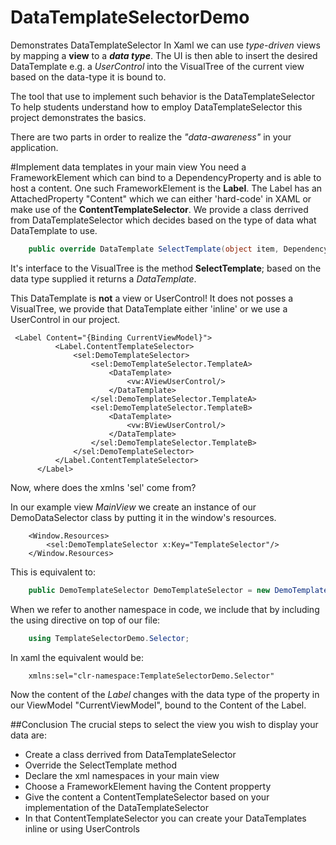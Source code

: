 # DataTemplateSelectorDemo
Demonstrates DataTemplateSelector
In Xaml we can use _type-driven_ views by mapping a __view__ to a ___data type___.
The UI is then able to insert the desired DataTemplate e.g. a _UserControl_ into the VisualTree 
of the current view based on the data-type it is bound to.

The tool that use to implement such behavior is the DataTemplateSelector
To help students understand how to employ DataTemplateSelector this project
demonstrates the basics. 

There are two parts in order to realize the _"data-awareness"_ in your application.

#Implement data templates in your main view
You need a FrameworkElement which can bind to a DependencyProperty and is able to host a content.
One such FrameworkElement is the __Label__.
The Label has an AttachedProperty "Content" which we can either 'hard-code' in XAML or
make use of the __ContentTemplateSelector__.
We provide a class derrived from DataTemplateSelector which decides based on the type of data what DataTemplate to use.


```csharp
    public override DataTemplate SelectTemplate(object item, DependencyObject container)
```
It's interface to the VisualTree is the method __SelectTemplate__; based on the data type supplied it returns a _DataTemplate_.

This DataTemplate is __not__ a view or UserControl! It does not posses a VisualTree, we provide that DataTemplate either 'inline' or
we use a UserControl in our project.

```xaml
 <Label Content="{Binding CurrentViewModel}">
          <Label.ContentTemplateSelector>
              <sel:DemoTemplateSelector>
                  <sel:DemoTemplateSelector.TemplateA>
                      <DataTemplate>
                          <vw:AViewUserControl/>
                      </DataTemplate>
                  </sel:DemoTemplateSelector.TemplateA>
                  <sel:DemoTemplateSelector.TemplateB>
                      <DataTemplate>
                          <vw:BViewUserControl/>
                      </DataTemplate>
                  </sel:DemoTemplateSelector.TemplateB>
              </sel:DemoTemplateSelector>
          </Label.ContentTemplateSelector>
      </Label>
```

Now, where does the xmlns 'sel' come from?

In our example view _MainView_ we create an instance of our DemoDataSelector class by putting it in the window's resources.
```xaml
    <Window.Resources>
        <sel:DemoTemplateSelector x:Key="TemplateSelector"/>
    </Window.Resources>
```
This is equivalent to:

```csharp
    public DemoTemplateSelector DemoTemplateSelector = new DemoTemplateSelector();
```

When we refer to another namespace in code, we include that by including the using directive on top of our file:
```csharp
    using TemplateSelectorDemo.Selector;
```
In xaml the equivalent would be:

```xaml    
    xmlns:sel="clr-namespace:TemplateSelectorDemo.Selector"
```
Now the content of the _Label_ changes with the data type of the property in our ViewModel "CurrentViewModel", bound to the Content of the Label.

##Conclusion
The crucial steps to select the view you wish to display your data are:
* Create a class derrived from DataTemplateSelector
* Override the SelectTemplate method
* Declare the xml namespaces in your main view
* Choose a FrameworkElement having the Content propperty
* Give the content a ContentTemplateSelector based on your implementation of the DataTemplateSelector
* In that ContentTemplateSelector you can create your DataTemplates inline or using UserControls
</li>
